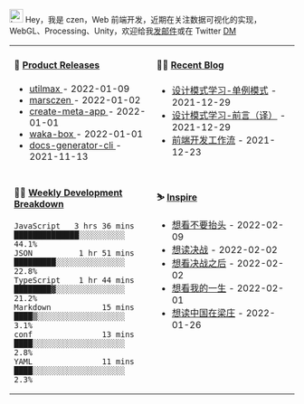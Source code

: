 
<img src="https://github.com/marsczen/marsczen/blob/master/octocat.gif" alt="hey" width="24"> Hey，我是 czen，Web 前端开发，近期在关注数据可视化的实现，WebGL、Processing、Unity，欢迎给我[发邮件](mailto:pealstyle@gmail.com)或在 Twitter [DM](https://twitter.com/ac_czen)

<table width="800px">
<tr>
<td valign="top" width="50%">

#### 🌾 <a href="https://github.com/marsczen/marsczen/blob/master/releases.md" target="_blank">Product Releases</a>

<!-- recent_releases starts -->
* <a href='https://github.com/marsczen/utilmax/releases/tag/v1.0.9' target='_blank'>utilmax </a> - 2022-01-09
* <a href='https://github.com/marsczen/marsczen/releases/tag/v0.0.1' target='_blank'>marsczen </a> - 2022-01-02
* <a href='https://github.com/marsczen/create-meta-app/releases/tag/v0.0.4' target='_blank'>create-meta-app </a> - 2022-01-01
* <a href='https://github.com/marsczen/waka-box/releases/tag/v3.0.1' target='_blank'>waka-box </a> - 2022-01-01
* <a href='https://github.com/marsczen/docs-generator-cli/releases/tag/v0.1.0' target='_blank'>docs-generator-cli </a> - 2021-11-13
<!-- recent_releases ends -->

</td>
<td valign="top" width="50%">

#### 🧗‍♂️ <a href="https://github.com/marsczen/blog/issues" target="_blank">Recent Blog</a>

<!-- blog starts -->
* <a href='https://www.github.com/marsczen/blog/issues/3' target='_blank'>设计模式学习-单例模式</a> - 2021-12-29
* <a href='https://www.github.com/marsczen/blog/issues/2' target='_blank'>设计模式学习-前言（译）</a> - 2021-12-29
* <a href='https://www.github.com/marsczen/blog/issues/1' target='_blank'>前端开发工作流</a> - 2021-12-23
<!-- blog ends -->

</td>
</tr>
<tr>
<td valign="top" width="50%">

#### 🤹‍♀️ <a href="https://gist.github.com/marsczen/0c39a3e7b4a372c6cff4a8714271308c" target="_blank">Weekly Development Breakdown</a>

<!-- code_time starts -->

```text
JavaScript   3 hrs 36 mins  ██████████████░░░░░░░░░░  44.1%
JSON          1 hr 51 mins  █████████░░░░░░░░░░░░░░░  22.8%
TypeScript    1 hr 44 mins  ████████▓░░░░░░░░░░░░░░░  21.2%
Markdown           15 mins  ████▒░░░░░░░░░░░░░░░░░░░   3.1%
conf               13 mins  ████░░░░░░░░░░░░░░░░░░░░   2.8%
YAML               11 mins  ████░░░░░░░░░░░░░░░░░░░░   2.3%
```

<!-- code_time ends -->

</td>
<td valign="top" width="50%">

#### ⛷️ <a href="https://www.douban.com/people/yushangyuzui/" target="_blank">Inspire</a>

<!-- douban starts -->
* <a href='http://movie.douban.com/subject/34884712/' target='_blank'>想看不要抬头</a> - 2022-02-09
* <a href='https://book.douban.com/subject/2235414/' target='_blank'>想读决战</a> - 2022-02-02
* <a href='http://movie.douban.com/subject/1980790/' target='_blank'>想看决战之后</a> - 2022-02-02
* <a href='http://movie.douban.com/subject/34849192/' target='_blank'>想看我的一生</a> - 2022-02-01
* <a href='https://book.douban.com/subject/26905650/' target='_blank'>想读中国在梁庄</a> - 2022-01-26
<!-- douban ends -->

</td>
  </tr>
  </table>
